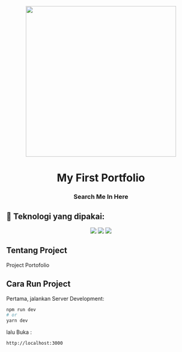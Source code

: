 <p align="center"><a href="https://laravel.com" target="_blank"><img src="https://blog.rocketseat.com.br/content/images/2018/12/ssr-nextjs-reactjs.png" width="400"></a></p>

<h1 align="center">My First Portfolio</h1>
<h3 align="center">Search Me In Here</h3>

## 🚀 Teknologi yang dipakai:

<p align="center"> 
    <img src="https://img.icons8.com/fluency-systems-regular/48/FFFFFF/nextjs.png"/>
    <img src="https://img.icons8.com/officel/48/000000/react.png"/>
    <img src="https://img.icons8.com/fluency/48/000000/node-js.png"/>
</p>

## Tentang Project
Project Portofolio

## Cara Run Project

Pertama, jalankan Server Development:

```bash
npm run dev
# or
yarn dev
```

lalu Buka : 
```
http://localhost:3000
